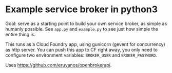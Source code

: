 Example service broker in python3
===

Goal: serve as a starting point to build your own service broker, as simple as humanly possible. See `app.py` and `example.py` to see just how simple the entire thing is.

This runs as a Cloud Foundry app, using gunicorn (gevent for concurrency) as http server. You can push this app to CF right away, you only need to configure two environment variables: `BROKER_USER` and `BROKER_PASSWORD`.

Uses https://github.com/eruvanos/openbrokerapi.
